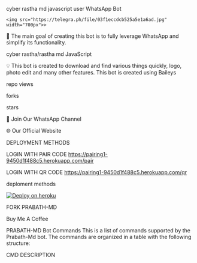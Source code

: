 cyber rastha md javascript user  WhatsApp  Bot

    <img src="https://telegra.ph/file/03f1eccdcb525a5e1a6ad.jpg"  width="700px">>

🔮 The main goal of creating this bot is to fully leverage WhatsApp and simplify its functionality.


cyber rastha/rastha md
JavaScript


💡 This bot is created to download and find various things quickly, logo, photo edit and many other features. This bot is created using Baileys



repo views

forks

stars



🎉 Join Our WhatsApp Channel


🌐 Our Official Website



DEPLOYMENT METHODS



LOGIN WITH PAIR CODE
https://pairing1-9450d1f488c5.herokuapp.com/pair

LOGIN WITH QR CODE
https://pairing1-9450d1f488c5.herokuapp.com/qr

  deploment methods 


[![Deploy on heroku](https://www.herokucdn.com/deploy/button.svg)](https://dashboard.heroku.com/new?button-url=https://github.com/CYBER-RASTHA-MD/RASTHA-MD&template=https://github.com/CYBER-RASTHA-MD/RASTHA-MD.git)




FORK PRABATH-MD

Buy Me A Coffee

PRABATH-MD Bot Commands
This is a list of commands supported by the Prabath-Md bot. The commands are organized in a table with the following structure:

CMD	DESCRIPTION	
